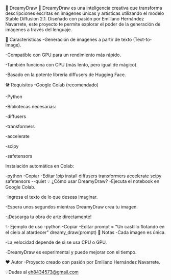🎨 DreamyDraw 🐣
DreamyDraw es una inteligencia creativa que transforma descripciones escritas en imágenes únicas y artísticas utilizando el modelo Stable Diffusion 2.1. Diseñado con pasión por Emiliano Hernández Navarrete, este proyecto te permite explorar el poder de la generación de imágenes a través del lenguaje.

🚀 Características
-Generación de imágenes a partir de texto (Text-to-Image).

-Compatible con GPU para un rendimiento más rápido.

-También funciona con CPU (más lento, pero igual de mágico).

-Basado en la potente librería diffusers de Hugging Face.

🛠️ Requisitos
-Google Colab (recomendado)

-Python

-Bibliotecas necesarias:

-diffusers

-transformers

-accelerate

-scipy

-safetensors

Instalación automática en Colab:

-python
-Copiar
-Editar
!pip install diffusers transformers accelerate scipy safetensors --quiet
💡 ¿Cómo usar DreamyDraw?
-Ejecuta el notebook en Google Colab.

-Ingresa el texto de lo que deseas imaginar.

-Espera unos segundos mientras DreamyDraw crea tu imagen.

-¡Descarga tu obra de arte directamente!

✨ Ejemplo de uso
-python
-Copiar
-Editar
prompt = "Un castillo flotando en el cielo al atardecer"
dreamy_draw(prompt)
📌 Notas
-Cada imagen es única.

-La velocidad depende de si se usa CPU o GPU.

-DreamyDraw es experimental y puede mejorar con el tiempo.

❤️ Autor
-Proyecto creado con pasión por Emiliano Hernández Navarrete.

💡Dudas al eh8434573@gmail.com
